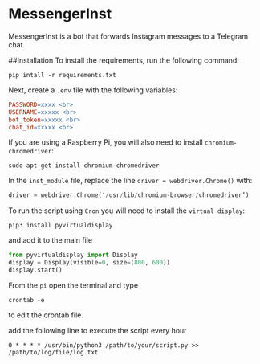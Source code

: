 # MessengerInst
MessengerInst is a bot that forwards Instagram messages to a Telegram chat.

##Installation
To install the requirements, run the following command:
```
pip intall -r requirements.txt
```

Next, create a `.env` file with the following variables:
```makefile
PASSWORD=xxxx <br>
USERNAME=xxxxx <br>
bot_token=xxxxx <br>
chat_id=xxxxx <br>
```
If you are using a Raspberry Pi, you will also need to install `chromium-chromedriver`:

```
sudo apt-get install chromium-chromedriver
```

In the `inst_module` file, replace the line `driver = webdriver.Chrome()` with:

```python
driver = webdriver.Chrome(‘/usr/lib/chromium-browser/chromedriver’)
```

To run the script using `Cron` you will need to install the `virtual display`:

```
pip3 install pyvirtualdisplay
```

and add it to the main file

```python
from pyvirtualdisplay import Display
display = Display(visible=0, size=(800, 600))
display.start()
```

From the `pi` open the terminal and type
```
crontab -e
```
to edit the crontab file.

add the following line to execute the script every hour
```
0 * * * * /usr/bin/python3 /path/to/your/script.py >> /path/to/log/file/log.txt
```